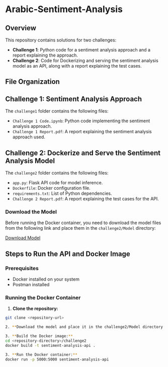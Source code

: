 # Arabic-Sentiment-Analysis

## Overview

This repository contains solutions for two challenges:

- **Challenge 1**: Python code for a sentiment analysis approach and a report explaining the approach.
- **Challenge 2**: Code for Dockerizing and serving the sentiment analysis model as an API, along with a report explaining the test cases.

## File Organization

## Challenge 1: Sentiment Analysis Approach

The `challenge1` folder contains the following files:
- `Challenge 1 Code.ipynb`: Python code implementing the sentiment analysis approach.
- `Challenge 1 Report.pdf`: A report explaining the sentiment analysis approach used.

## Challenge 2: Dockerize and Serve the Sentiment Analysis Model

The `challenge2` folder contains the following files:
- `app.py`: Flask API code for model inference.
- `Dockerfile`: Docker configuration file.
- `requirements.txt`: List of Python dependencies.
- `Challenge 2 Report.pdf`: A report explaining the test cases for the API.

### Download the Model

Before running the Docker container, you need to download the model files from the following link and place them in the `challenge2/Model` directory:

[Download Model](https://drive.google.com/drive/folders/1a-j7f03NToYpLXPyUaDD3yE4OCMynR97?usp=sharing)


## Steps to Run the API and Docker Image

### Prerequisites

- Docker installed on your system
- Postman installed

### Running the Docker Container

1. **Clone the repository:**

```sh
git clone <repository-url>

2. **Download the model and place it in the challenge2/Model directory:**

3. **Build the Docker image:**
cd <repository-directory>/challenge2
docker build -t sentiment-analysis-api .

3. **Run the Docker container:**
docker run -p 5000:5000 sentiment-analysis-api

